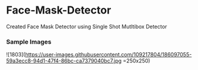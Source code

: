# Face-Mask-Detector
Created Face Mask Detector using Single Shot Mutltibox Detector

<h3>Sample Images</h3>

![1803](https://user-images.githubusercontent.com/109217804/186097055-59a3ecc8-94d1-47f4-86bc-ca7379040bc7.jpg  =250x250)
